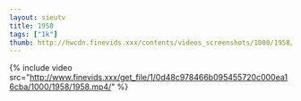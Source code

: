 ```yaml
--- 
layout: sieutv
title: 1958
tags: ["1k"]
thumb: http://hwcdn.finevids.xxx/contents/videos_screenshots/1000/1958/preview.mp4.jpg
---
```

{% include video src="http://www.finevids.xxx/get_file/1/0d48c978466b095455720c000ea16cba/1000/1958/1958.mp4/" %} 
